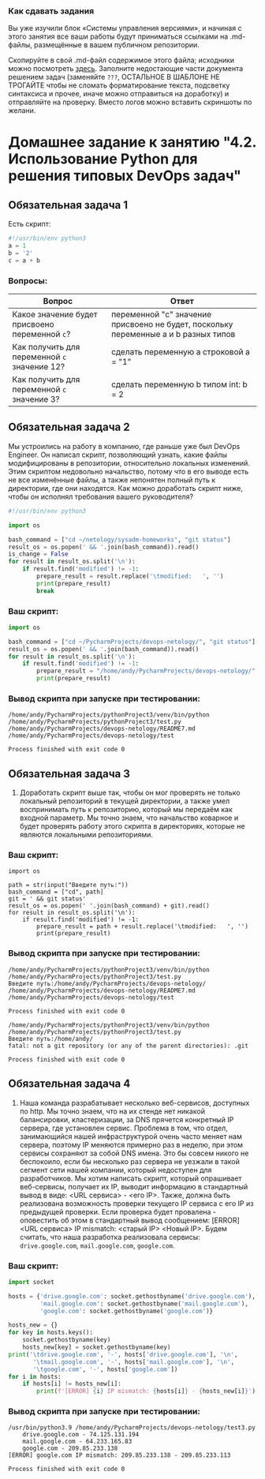 ### Как сдавать задания

Вы уже изучили блок «Системы управления версиями», и начиная с этого занятия все ваши работы будут приниматься ссылками на .md-файлы, размещённые в вашем публичном репозитории.

Скопируйте в свой .md-файл содержимое этого файла; исходники можно посмотреть [здесь](https://raw.githubusercontent.com/netology-code/sysadm-homeworks/devsys10/04-script-02-py/README.md). Заполните недостающие части документа решением задач (заменяйте `???`, ОСТАЛЬНОЕ В ШАБЛОНЕ НЕ ТРОГАЙТЕ чтобы не сломать форматирование текста, подсветку синтаксиса и прочее, иначе можно отправиться на доработку) и отправляйте на проверку. Вместо логов можно вставить скриншоты по желани.

# Домашнее задание к занятию "4.2. Использование Python для решения типовых DevOps задач"

## Обязательная задача 1

Есть скрипт:
```python
#!/usr/bin/env python3
a = 1
b = '2'
c = a + b
```

### Вопросы:
| Вопрос  | Ответ                                                                               |
| ------------- |-------------------------------------------------------------------------------------|
| Какое значение будет присвоено переменной `c`?  | переменной "c" значение присвоено не будет, поскольку переменные a и b разных типов |
| Как получить для переменной `c` значение 12?  | сделать переменную a строковой a = "1"                                              |
| Как получить для переменной `c` значение 3?  | сделать переменную b типом int: b = 2                                               |

## Обязательная задача 2
Мы устроились на работу в компанию, где раньше уже был DevOps Engineer. Он написал скрипт, позволяющий узнать, какие файлы модифицированы в репозитории, относительно локальных изменений. Этим скриптом недовольно начальство, потому что в его выводе есть не все изменённые файлы, а также непонятен полный путь к директории, где они находятся. Как можно доработать скрипт ниже, чтобы он исполнял требования вашего руководителя?

```python
#!/usr/bin/env python3

import os

bash_command = ["cd ~/netology/sysadm-homeworks", "git status"]
result_os = os.popen(' && '.join(bash_command)).read()
is_change = False
for result in result_os.split('\n'):
    if result.find('modified') != -1:
        prepare_result = result.replace('\tmodified:   ', '')
        print(prepare_result)
        break
```

### Ваш скрипт:
```python
import os

bash_command = ["cd ~/PycharmProjects/devops-netology/", "git status"]
result_os = os.popen(' && '.join(bash_command)).read()
for result in result_os.split('\n'):
    if result.find('modified') != -1:
        prepare_result = "/home/andy/PycharmProjects/devops-netology/" + result.replace('\tmodified:   ', '')
        print(prepare_result)
```

### Вывод скрипта при запуске при тестировании:
```
/home/andy/PycharmProjects/pythonProject3/venv/bin/python /home/andy/PycharmProjects/pythonProject3/test.py
/home/andy/PycharmProjects/devops-netology/README7.md
/home/andy/PycharmProjects/devops-netology/test

Process finished with exit code 0
```

## Обязательная задача 3
1. Доработать скрипт выше так, чтобы он мог проверять не только локальный репозиторий в текущей директории, а также умел воспринимать путь к репозиторию, который мы передаём как входной параметр. Мы точно знаем, что начальство коварное и будет проверять работу этого скрипта в директориях, которые не являются локальными репозиториями.

### Ваш скрипт:
```
import os

path = str(input("Введите путь:"))
bash_command = ["cd", path]
git = ' && git status'
result_os = os.popen(' '.join(bash_command) + git).read()
for result in result_os.split('\n'):
    if result.find('modified') != -1:
        prepare_result = path + result.replace('\tmodified:   ', '')
        print(prepare_result)
```

### Вывод скрипта при запуске при тестировании:
```
/home/andy/PycharmProjects/pythonProject3/venv/bin/python /home/andy/PycharmProjects/pythonProject3/test.py
Введите путь:/home/andy/PycharmProjects/devops-netology/
/home/andy/PycharmProjects/devops-netology/README7.md
/home/andy/PycharmProjects/devops-netology/test

Process finished with exit code 0

/home/andy/PycharmProjects/pythonProject3/venv/bin/python /home/andy/PycharmProjects/pythonProject3/test.py
Введите путь:/home/andy/
fatal: not a git repository (or any of the parent directories): .git

Process finished with exit code 0

```

## Обязательная задача 4
1. Наша команда разрабатывает несколько веб-сервисов, доступных по http. Мы точно знаем, что на их стенде нет никакой балансировки, кластеризации, за DNS прячется конкретный IP сервера, где установлен сервис. Проблема в том, что отдел, занимающийся нашей инфраструктурой очень часто меняет нам сервера, поэтому IP меняются примерно раз в неделю, при этом сервисы сохраняют за собой DNS имена. Это бы совсем никого не беспокоило, если бы несколько раз сервера не уезжали в такой сегмент сети нашей компании, который недоступен для разработчиков. Мы хотим написать скрипт, который опрашивает веб-сервисы, получает их IP, выводит информацию в стандартный вывод в виде: <URL сервиса> - <его IP>. Также, должна быть реализована возможность проверки текущего IP сервиса c его IP из предыдущей проверки. Если проверка будет провалена - оповестить об этом в стандартный вывод сообщением: [ERROR] <URL сервиса> IP mismatch: <старый IP> <Новый IP>. Будем считать, что наша разработка реализовала сервисы: `drive.google.com`, `mail.google.com`, `google.com`.

### Ваш скрипт:
```python
import socket

hosts = {'drive.google.com': socket.gethostbyname('drive.google.com'),
         'mail.google.com': socket.gethostbyname('mail.google.com'),
         'google.com': socket.gethostbyname('google.com')}

hosts_new = {}
for key in hosts.keys():
    socket.gethostbyname(key)
    hosts_new[key] = socket.gethostbyname(key)
print('\tdrive.google.com', '-', hosts['drive.google.com'], '\n',
       '\tmail.google.com', '-', hosts['mail.google.com'], '\n',
       '\tgoogle.com', '-', hosts['google.com'])
for i in hosts:
    if hosts[i] != hosts_new[i]:
        print(f'[ERROR] {i} IP mismatch: {hosts[i]} - {hosts_new[i]}')

```

### Вывод скрипта при запуске при тестировании:
```
/usr/bin/python3.9 /home/andy/PycharmProjects/devops-netology/test3.py
	drive.google.com - 74.125.131.194 
 	mail.google.com - 64.233.165.83 
 	google.com - 209.85.233.138
[ERROR] google.com IP mismatch: 209.85.233.138 - 209.85.233.113

Process finished with exit code 0

```
